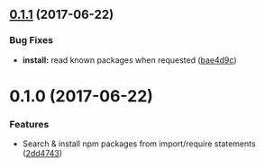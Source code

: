 <a name="0.1.1"></a>
## [0.1.1](https://github.com/algolia/atom-autocomplete-module-import/compare/v0.1.0...v0.1.1) (2017-06-22)


### Bug Fixes

* **install:** read known packages when requested ([bae4d9c](https://github.com/algolia/atom-autocomplete-module-import/commit/bae4d9c))



<a name="0.1.0"></a>
# 0.1.0 (2017-06-22)


### Features

* Search & install npm packages from import/require statements ([2dd4743](https://github.com/algolia/atom-autocomplete-module-import/commit/2dd4743))



